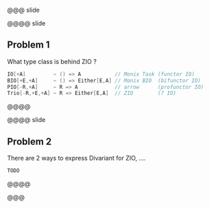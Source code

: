 @@@ slide

@@@@ slide

## Problem 1
What type class is behind ZIO ?

```scala
IO[+A]         ~ () => A           // Monix Task (functor IO)
BIO[+E,+A]     ~ () => Either[E,A] // Monix BIO  (bifunctor IO)
PIO[-R,+A]     ~ R => A            // arrow      (profunctor IO)
Trio[-R,+E,+A] ~ R => Either[E,A]  // ZIO        (? IO)
```

@@@@

@@@@ slide

## Problem 2
There are 2 ways to express Divariant for ZIO, ....

```scala
TODO
```

@@@@

@@@